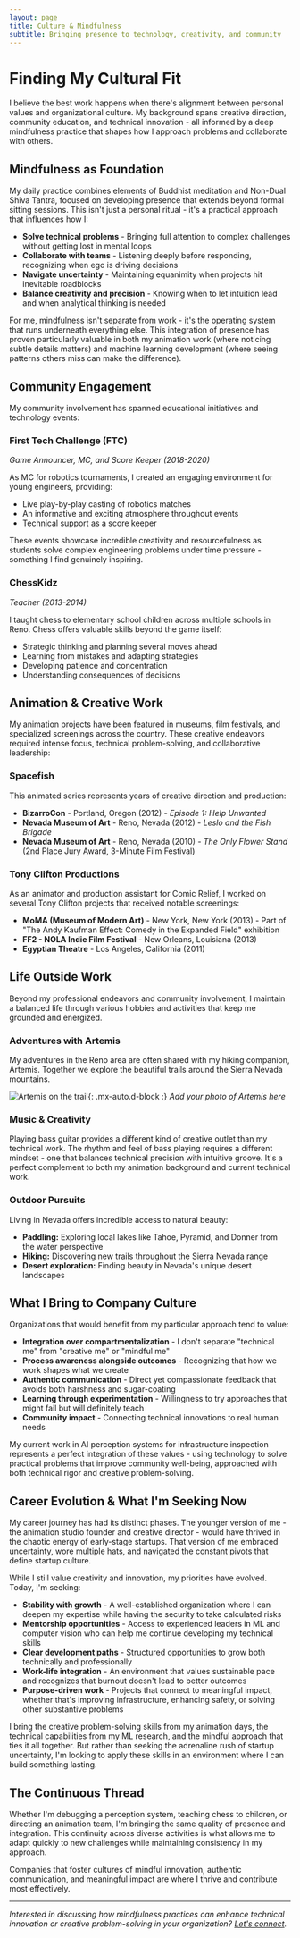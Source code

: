 ```yaml
---
layout: page
title: Culture & Mindfulness
subtitle: Bringing presence to technology, creativity, and community
---
```


# Finding My Cultural Fit

I believe the best work happens when there's alignment between personal values and organizational culture. My background spans creative direction, community education, and technical innovation - all informed by a deep mindfulness practice that shapes how I approach problems and collaborate with others.

## Mindfulness as Foundation

My daily practice combines elements of Buddhist meditation and Non-Dual Shiva Tantra, focused on developing presence that extends beyond formal sitting sessions. This isn't just a personal ritual - it's a practical approach that influences how I:

- **Solve technical problems** - Bringing full attention to complex challenges without getting lost in mental loops
- **Collaborate with teams** - Listening deeply before responding, recognizing when ego is driving decisions
- **Navigate uncertainty** - Maintaining equanimity when projects hit inevitable roadblocks
- **Balance creativity and precision** - Knowing when to let intuition lead and when analytical thinking is needed

For me, mindfulness isn't separate from work - it's the operating system that runs underneath everything else. This integration of presence has proven particularly valuable in both my animation work (where noticing subtle details matters) and machine learning development (where seeing patterns others miss can make the difference).

## Community Engagement

My community involvement has spanned educational initiatives and technology events:

### First Tech Challenge (FTC)
*Game Announcer, MC, and Score Keeper (2018-2020)*

As MC for robotics tournaments, I created an engaging environment for young engineers, providing:
- Live play-by-play casting of robotics matches
- An informative and exciting atmosphere throughout events
- Technical support as a score keeper

These events showcase incredible creativity and resourcefulness as students solve complex engineering problems under time pressure - something I find genuinely inspiring.

### ChessKidz
*Teacher (2013-2014)*

I taught chess to elementary school children across multiple schools in Reno. Chess offers valuable skills beyond the game itself:
- Strategic thinking and planning several moves ahead
- Learning from mistakes and adapting strategies
- Developing patience and concentration
- Understanding consequences of decisions

## Animation & Creative Work

My animation projects have been featured in museums, film festivals, and specialized screenings across the country. These creative endeavors required intense focus, technical problem-solving, and collaborative leadership:

### Spacefish
This animated series represents years of creative direction and production:

- **BizarroCon** - Portland, Oregon (2012) - *Episode 1: Help Unwanted*
- **Nevada Museum of Art** - Reno, Nevada (2012) - *Leslo and the Fish Brigade*
- **Nevada Museum of Art** - Reno, Nevada (2010) - *The Only Flower Stand* (2nd Place Jury Award, 3-Minute Film Festival)

### Tony Clifton Productions
As an animator and production assistant for Comic Relief, I worked on several Tony Clifton projects that received notable screenings:

- **MoMA (Museum of Modern Art)** - New York, New York (2013) - Part of "The Andy Kaufman Effect: Comedy in the Expanded Field" exhibition
- **FF2 - NOLA Indie Film Festival** - New Orleans, Louisiana (2013)
- **Egyptian Theatre** - Los Angeles, California (2011)

## Life Outside Work

Beyond my professional endeavors and community involvement, I maintain a balanced life through various hobbies and activities that keep me grounded and energized.

### Adventures with Artemis

My adventures in the Reno area are often shared with my hiking companion, Artemis. Together we explore the beautiful trails around the Sierra Nevada mountains.

![Artemis on the trail](/assets/img/artemis.jpg){: .mx-auto.d-block :}
*Add your photo of Artemis here*

### Music & Creativity

Playing bass guitar provides a different kind of creative outlet than my technical work. The rhythm and feel of bass playing requires a different mindset - one that balances technical precision with intuitive groove. It's a perfect complement to both my animation background and current technical work.

### Outdoor Pursuits

Living in Nevada offers incredible access to natural beauty:

- **Paddling:** Exploring local lakes like Tahoe, Pyramid, and Donner from the water perspective
- **Hiking:** Discovering new trails throughout the Sierra Nevada range
- **Desert exploration:** Finding beauty in Nevada's unique desert landscapes

## What I Bring to Company Culture

Organizations that would benefit from my particular approach tend to value:

- **Integration over compartmentalization** - I don't separate "technical me" from "creative me" or "mindful me"
- **Process awareness alongside outcomes** - Recognizing that how we work shapes what we create
- **Authentic communication** - Direct yet compassionate feedback that avoids both harshness and sugar-coating
- **Learning through experimentation** - Willingness to try approaches that might fail but will definitely teach
- **Community impact** - Connecting technical innovations to real human needs

My current work in AI perception systems for infrastructure inspection represents a perfect integration of these values - using technology to solve practical problems that improve community well-being, approached with both technical rigor and creative problem-solving.

## Career Evolution & What I'm Seeking Now

My career journey has had its distinct phases. The younger version of me - the animation studio founder and creative director - would have thrived in the chaotic energy of early-stage startups. That version of me embraced uncertainty, wore multiple hats, and navigated the constant pivots that define startup culture.

While I still value creativity and innovation, my priorities have evolved. Today, I'm seeking:

- **Stability with growth** - A well-established organization where I can deepen my expertise while having the security to take calculated risks
- **Mentorship opportunities** - Access to experienced leaders in ML and computer vision who can help me continue developing my technical skills
- **Clear development paths** - Structured opportunities to grow both technically and professionally
- **Work-life integration** - An environment that values sustainable pace and recognizes that burnout doesn't lead to better outcomes
- **Purpose-driven work** - Projects that connect to meaningful impact, whether that's improving infrastructure, enhancing safety, or solving other substantive problems

I bring the creative problem-solving skills from my animation days, the technical capabilities from my ML research, and the mindful approach that ties it all together. But rather than seeking the adrenaline rush of startup uncertainty, I'm looking to apply these skills in an environment where I can build something lasting.

## The Continuous Thread

Whether I'm debugging a perception system, teaching chess to children, or directing an animation team, I'm bringing the same quality of presence and integration. This continuity across diverse activities is what allows me to adapt quickly to new challenges while maintaining consistency in my approach.

Companies that foster cultures of mindful innovation, authentic communication, and meaningful impact are where I thrive and contribute most effectively.

---

*Interested in discussing how mindfulness practices can enhance technical innovation or creative problem-solving in your organization? [Let's connect](/contact).*